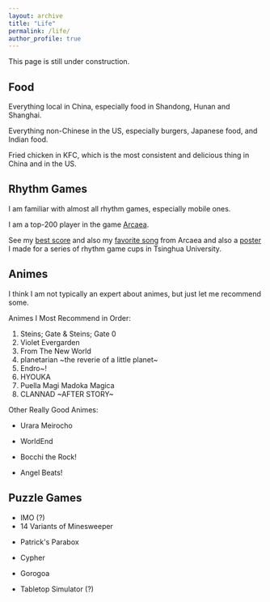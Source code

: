```yaml
---
layout: archive
title: "Life"
permalink: /life/
author_profile: true
---
```


This page is still under construction.

## Food

Everything local in China, especially food in Shandong, Hunan and Shanghai.

Everything non-Chinese in the US, especially burgers, Japanese food, and Indian food.

Fried chicken in KFC, which is the most consistent and delicious thing in China and in the US.

## Rhythm Games

I am familiar with almost all rhythm games, especially mobile ones.

I am a top-200 player in the game [Arcaea](https://arcaea.lowiro.com/).

See my [best score](/../images/testify.jpg) and also my [favorite song](/../images/corps.jpg) from Arcaea and also a [poster](/../images/tusile.pdf) I made for a series of rhythm game cups in Tsinghua University.

## Animes

I think I am not typically an expert about animes, but just let me recommend some.

Animes I Most Recommend in Order:

1. Steins; Gate & Steins; Gate 0
2. Violet Evergarden
3. From The New World
4. planetarian ~the reverie of a little planet~
5. Endro~!
6. HYOUKA
7. Puella Magi Madoka Magica
8. CLANNAD ~AFTER STORY~

Other Really Good Animes:

+ Urara Meirocho

+ WorldEnd

+ Bocchi the Rock!

+ Angel Beats!

## Puzzle Games

- IMO (?)
- 14 Variants of Minesweeper

+ Patrick's Parabox

+ Cypher

+ Gorogoa

+ Tabletop Simulator (?)